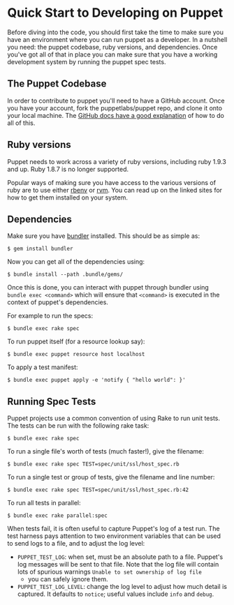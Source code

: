 # Quick Start to Developing on Puppet

Before diving into the code, you should first take the time to make sure you
have an environment where you can run puppet as a developer. In a nutshell you
need: the puppet codebase, ruby versions, and dependencies. Once you've got all
of that in place you can make sure that you have a working development system
by running the puppet spec tests.

## The Puppet Codebase

In order to contribute to puppet you'll need to have a GitHub account. Once you
have your account, fork the puppetlabs/puppet repo, and clone it onto your
local machine. The [GitHub docs have a good
explanation](https://help.github.com/articles/fork-a-repo) of how to do all of
this.

## Ruby versions

Puppet needs to work across a variety of ruby versions, including ruby
1.9.3 and up. Ruby 1.8.7 is no longer supported.

Popular ways of making sure you have access to the various versions of ruby are
to use either [rbenv](https://github.com/sstephenson/rbenv) or
[rvm](https://rvm.io/). You can read up on the linked sites for how to get them
installed on your system.

## Dependencies

Make sure you have [bundler](http://bundler.io/) installed. This should be as
simple as:

    $ gem install bundler

Now you can get all of the dependencies using:

    $ bundle install --path .bundle/gems/

Once this is done, you can interact with puppet through bundler using `bundle
exec <command>` which will ensure that `<command>` is executed in the context
of puppet's dependencies.

For example to run the specs:

    $ bundle exec rake spec

To run puppet itself (for a resource lookup say):

    $ bundle exec puppet resource host localhost

To apply a test manifest:

    $ bundle exec puppet apply -e 'notify { "hello world": }'

## Running Spec Tests

Puppet projects use a common convention of using Rake to run unit tests.
The tests can be run with the following rake task:

    $ bundle exec rake spec

To run a single file's worth of tests (much faster!), give the filename:

    $ bundle exec rake spec TEST=spec/unit/ssl/host_spec.rb

To run a single test or group of tests, give the filename and line number:

    $ bundle exec rake spec TEST=spec/unit/ssl/host_spec.rb:42

To run all tests in parallel:

    $ bundle exec rake parallel:spec

When tests fail, it is often useful to capture Puppet's log of a test
run. The test harness pays attention to two environment variables that can
be used to send logs to a file, and to adjust the log level:

* `PUPPET_TEST_LOG`: when set, must be an absolute path to a file. Puppet's
  log messages will be sent to that file. Note that the log file will
  contain lots of spurious warnings `Unable to set ownership of log file`
  - you can safely ignore them.
* `PUPPET_TEST_LOG_LEVEL`: change the log level to adjust how much detail
  is captured. It defaults to `notice`; useful values include `info` and
  `debug`.
